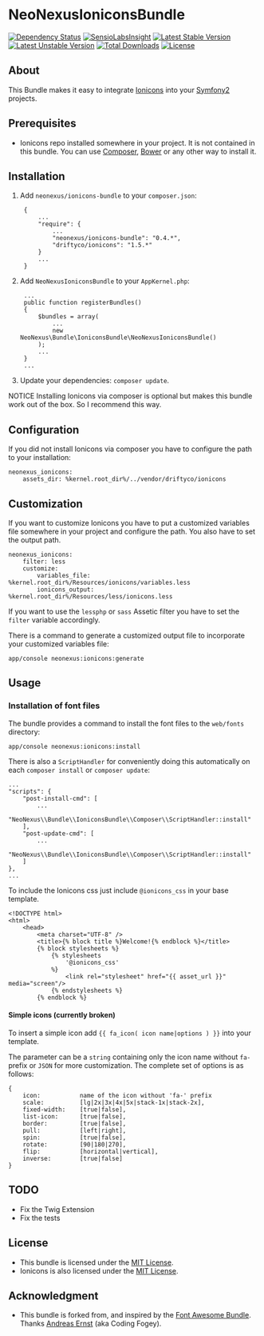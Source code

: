# NeoNexusIoniconsBundle

[![Dependency Status](https://www.versioneye.com/user/projects/53e2a345e0a229fbe8000014/badge.svg?style=flat)](https://www.versioneye.com/user/projects/53e2a345e0a229fbe8000014)
[![SensioLabsInsight](https://insight.sensiolabs.com/projects/6dd9b5ce-6ed5-4919-a7a9-b8487969f56f/mini.png)](https://insight.sensiolabs.com/projects/6dd9b5ce-6ed5-4919-a7a9-b8487969f56f)
[![Latest Stable Version](https://poser.pugx.org/neonexus/ionicons-bundle/version.svg)](https://packagist.org/packages/neonexus/ionicons-bundle)
[![Latest Unstable Version](https://poser.pugx.org/neonexus/ionicons-bundle/v/unstable.svg)](//packagist.org/packages/neonexus/ionicons-bundle)
[![Total Downloads](https://poser.pugx.org/neonexus/ionicons-bundle/downloads.svg)](https://packagist.org/packages/neonexus/ionicons-bundle)
[![License](https://poser.pugx.org/neonexus/ionicons-bundle/license.svg)](https://packagist.org/packages/neonexus/ionicons-bundle)

## About

This Bundle makes it easy to integrate [Ionicons](https://github.com/driftyco/ionicons) into your [Symfony2](http://symfony.com/) projects.


## Prerequisites

- Ionicons repo installed somewhere in your project. It is not contained in this bundle. You can use [Composer](http://getcomposer.org), [Bower](http://bower.io) or any other way to install it.


## Installation

1. Add `neonexus/ionicons-bundle` to your `composer.json`:

        {
            ...
            "require": {
                ...
                "neonexus/ionicons-bundle": "0.4.*",
                "driftyco/ionicons": "1.5.*"
            }
            ...
        }

2. Add `NeoNexusIoniconsBundle` to your `AppKernel.php`:

        ...
        public function registerBundles()
        {
            $bundles = array(
                ...
                new NeoNexus\Bundle\IoniconsBundle\NeoNexusIoniconsBundle()
            );
            ...
        }
        ...

3. Update your dependencies: `composer update`.

NOTICE Installing Ionicons via composer is optional but makes this bundle work out of the box. So I recommend this way.


## Configuration

If you did not install Ionicons via composer you have to configure the path to your installation:

    neonexus_ionicons:
        assets_dir: %kernel.root_dir%/../vendor/driftyco/ionicons


## Customization

If you want to customize Ionicons you have to put a customized variables file somewhere in your project and configure the path. You also have to set the output path.

    neonexus_ionicons:
        filter: less
        customize:
            variables_file:         %kernel.root_dir%/Resources/ionicons/variables.less
            ionicons_output:    %kernel.root_dir%/Resources/less/ionicons.less

If you want to use the `lessphp` or `sass` Assetic filter you have to set the `filter` variable accordingly.

There is a command to generate a customized output file to incorporate your customized variables file:

    app/console neonexus:ionicons:generate


## Usage

### Installation of font files

The bundle provides a command to install the font files to the `web/fonts` directory:

    app/console neonexus:ionicons:install

There is also a `ScriptHandler` for conveniently doing this automatically on each `composer install` or `composer update`:

    ...
    "scripts": {
        "post-install-cmd": [
            ...
            "NeoNexus\\Bundle\\IoniconsBundle\\Composer\\ScriptHandler::install"
        ],
        "post-update-cmd": [
            ...
            "NeoNexus\\Bundle\\IoniconsBundle\\Composer\\ScriptHandler::install"
        ]
    },
    ...

To include the Ionicons css just include `@ionicons_css` in your base template.

    <!DOCTYPE html>
    <html>
        <head>
            <meta charset="UTF-8" />
            <title>{% block title %}Welcome!{% endblock %}</title>
            {% block stylesheets %}
                {% stylesheets
                    '@ionicons_css'
                %}
                    <link rel="stylesheet" href="{{ asset_url }}" media="screen"/>
                {% endstylesheets %}
            {% endblock %}

#### Simple icons (currently broken)

To insert a simple icon add `{{ fa_icon( icon name|options ) }}` into your template.

The parameter can be a `string` containing only the icon name without `fa-` prefix
or `JSON` for more customization. The complete set of options is as follows:

    {
        icon:           name of the icon without 'fa-' prefix
        scale:          [lg|2x|3x|4x|5x|stack-1x|stack-2x],
        fixed-width:    [true|false],
        list-icon:      [true|false],
        border:         [true|false],
        pull:           [left|right],
        spin:           [true|false],
        rotate:         [90|180|270],
        flip:           [horizontal|vertical],
        inverse:        [true|false]
    }

## TODO

- Fix the Twig Extension
- Fix the tests


## License

- This bundle is licensed under the [MIT License](http://opensource.org/licenses/MIT).
- Ionicons is also licensed under the [MIT License](http://opensource.org/licenses/MIT).


## Acknowledgment

- This bundle is forked from, and inspired by the [Font Awesome Bundle](https://github.com/codingfogey/fontawesome-bundle). Thanks [Andreas Ernst](https://github.com/codingfogey) (aka Coding Fogey).
